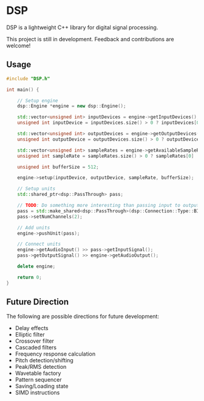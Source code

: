 # DSP

DSP is a lightweight C++ library for digital signal processing.

This project is still in development. Feedback and contributions are welcome!

## Usage

```cpp
#include "DSP.h"

int main() {

    // Setup engine
    dsp::Engine *engine = new dsp::Engine();

    std::vector<unsigned int> inputDevices = engine->getInputDevices();
    unsigned int inputDevice = inputDevices.size() > 0 ? inputDevices[0] : -1;

    std::vector<unsigned int> outputDevices = engine->getOutputDevices();
    unsigned int outputDevice = outputDevices.size() > 0 ? outputDevices[0] : -1;

    std::vector<unsigned int> sampleRates = engine->getAvailableSampleRates(inputDevice, outputDevice);
    unsigned int sampleRate = sampleRates.size() > 0 ? sampleRates[0] : 0;

    unsigned int bufferSize = 512;

    engine->setup(inputDevice, outputDevice, sampleRate, bufferSize);

    // Setup units
    std::shared_ptr<dsp::PassThrough> pass;

    // TODO: Do something more interesting than passing input to output
    pass = std::make_shared<dsp::PassThrough>(dsp::Connection::Type::BIPOLAR);
    pass->setNumChannels(2);

    // Add units
    engine->pushUnit(pass);

    // Connect units
    engine->getAudioInput() >> pass->getInputSignal();
    pass->getOutputSignal() >> engine->getAudioOutput();

    delete engine;

    return 0;
}
```

## Future Direction

The following are possible directions for future development:
- Delay effects
- Elliptic filter
- Crossover filter
- Cascaded filters
- Frequency response calculation
- Pitch detection/shifting
- Peak/RMS detection
- Wavetable factory
- Pattern sequencer
- Saving/Loading state
- SIMD instructions
